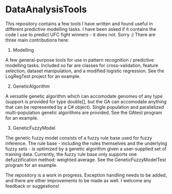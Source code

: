 DataAnalysisTools
=================

This repository contains a few tools I have written and found useful in different predictive modelling tasks. I have been asked if it contains the code I use to predict UFC fight winners - it does not. Sorry :)
There are three main contributions here:

1) Modelling

A few general-purpose tools for use in pattern recognition / predictive modelling tasks. Included so far are classes for cross-validation, feature selection, dataset manipulation, and a modified logistic regression. See the LogRegTest project for an example.

2) GeneticAlgorithm

A versatile genetic algorithm which can accomodate genomes of any type (support is provided for type double[], but the GA can accomodate anything that can be represented by a C# object). Single population and parallelized multi-population genetic algorithms are provided. See the GAtest program for an example.

3) GeneticFuzzyModel

The genetic fuzzy model consists of a fuzzy rule base used for fuzzy inference. The rule base - including the rules themselves and the underlying fuzzy sets - is optimized by a genetic algorithm given a user-supplied set of training data. Currently, the fuzzy rule base only supports one defuzzification method: weighted average. See the GeneticFuzzyModelTest program for an example.


The repository is a work in progress. Exception handling needs to be added, and there are other improvements to be made as well. I welcome any feedback or suggestions!
